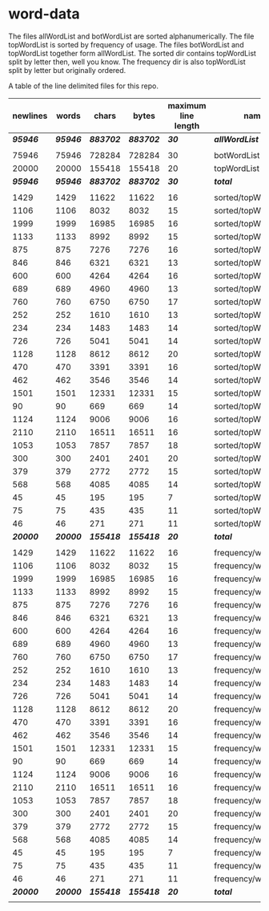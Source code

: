 <h1>word-data</h1>

The files allWordList and botWordList are sorted alphanumerically.
The file topWordList is sorted by frequency of usage.
The files botWordList and topWordList together form allWordList.
The sorted dir contains topWordList split by letter then, well you know.
The frequency dir is also topWordList split by letter but originally ordered.

A table of the line delimited files for this repo.
<table>
  <thead>
    <th>newlines</th>
    <th>words</th>
    <th>chars</th>
    <th>bytes</th>
    <th>maximum line length</th>
    <th>name</th>
  </thead>
  <tr>
    <td><i><b>95946</b></i></td>
    <td><i><b>95946</b></i></td>
    <td><i><b>883702</b></i></td>
    <td><i><b>883702</b></i></td>
    <td><i><b>30</b></i></td>
    <td><i><b>allWordList</b></i></td>
  </tr>
  <tr>
    <tr>
      <td></td>
      <td></td>
      <td></td>
      <td></td>
      <td></td>
      <td></td>
    </tr>
  </tr>
  <tr>
    <td>75946</td>
    <td>75946</td>
    <td>728284</td>
    <td>728284</td>
    <td>30</td>
    <td>botWordList</td>
  </tr>
  <tr>
    <td>20000</td>
    <td>20000</td>
    <td>155418</td>
    <td>155418</td>
    <td>20</td>
    <td>topWordList</td>
  </tr>
  <tr>
    <td><i><b>95946</b></i></td>
    <td><i><b>95946</b></i></td>
    <td><i><b>883702</b></i></td>
    <td><i><b>883702</b></i></td>
    <td><i><b>30</b></i></td>
    <td><i><b>total</b></i></td>
  </tr>
    <tr>
      <td></td>
      <td></td>
      <td></td>
      <td></td>
      <td></td>
      <td></td>
    </tr>
  </tr>
  <tr>
    <td>1429</td>
    <td>1429</td>
    <td>11622</td>
    <td>11622</td>
    <td>16</td>
    <td>sorted/topWordListA</td>
  </tr>
  <tr>
    <td>1106</td>
    <td>1106</td>
    <td>8032</td>
    <td>8032</td>
    <td>15</td>
    <td>sorted/topWordListB</td>
  </tr>
  <tr>
    <td>1999</td>
    <td>1999</td>
    <td>16985</td>
    <td>16985</td>
    <td>16</td>
    <td>sorted/topWordListC</td>
  </tr>
  <tr>
    <td>1133</td>
    <td>1133</td>
    <td>8992</td>
    <td>8992</td>
    <td>15</td>
    <td>sorted/topWordListD</td>
  </tr>
  <tr>
    <td>875</td>
    <td>875</td>
    <td>7276</td>
    <td>7276</td>
    <td>16</td>
    <td>sorted/topWordListE</td>
  </tr>
  <tr>
    <td>846</td>
    <td>846</td>
    <td>6321</td>
    <td>6321</td>
    <td>13</td>
    <td>sorted/topWordListF</td>
  </tr>
  <tr>
    <td>600</td>
    <td>600</td>
    <td>4264</td>
    <td>4264</td>
    <td>16</td>
    <td>sorted/topWordListG</td>
  </tr>
  <tr>
    <td>689</td>
    <td>689</td>
    <td>4960</td>
    <td>4960</td>
    <td>13</td>
    <td>sorted/topWordListH</td>
  </tr>
  <tr>
    <td>760</td>
    <td>760</td>
    <td>6750</td>
    <td>6750</td>
    <td>17</td>
    <td>sorted/topWordListI</td>
  </tr>
  <tr>
    <td>252</td>
    <td>252</td>
    <td>1610</td>
    <td>1610</td>
    <td>13</td>
    <td>sorted/topWordListJ</td>
  </tr>
  <tr>
    <td>234</td>
    <td>234</td>
    <td>1483</td>
    <td>1483</td>
    <td>14</td>
    <td>sorted/topWordListK</td>
  </tr>
  <tr>
    <td>726</td>
    <td>726</td>
    <td>5041</td>
    <td>5041</td>
    <td>14</td>
    <td>sorted/topWordListL</td>
  </tr>
  <tr>
    <td>1128</td>
    <td>1128</td>
    <td>8612</td>
    <td>8612</td>
    <td>20</td>
    <td>sorted/topWordListM</td>
  </tr>
  <tr>
    <td>470</td>
    <td>470</td>
    <td>3391</td>
    <td>3391</td>
    <td>16</td>
    <td>sorted/topWordListN</td>
  </tr>
  <tr>
    <td>462</td>
    <td>462</td>
    <td>3546</td>
    <td>3546</td>
    <td>14</td>
    <td>sorted/topWordListO</td>
  </tr>
  <tr>
    <td>1501</td>
    <td>1501</td>
    <td>12331</td>
    <td>12331</td>
    <td>15</td>
    <td>sorted/topWordListP</td>
  </tr>
  <tr>
    <td>90</td>
    <td>90</td>
    <td>669</td>
    <td>669</td>
    <td>14</td>
    <td>sorted/topWordListQ</td>
  </tr>
  <tr>
    <td>1124</td>
    <td>1124</td>
    <td>9006</td>
    <td>9006</td>
    <td>16</td>
    <td>sorted/topWordListR</td>
  </tr>
  <tr>
    <td>2110</td>
    <td>2110</td>
    <td>16511</td>
    <td>16511</td>
    <td>16</td>
    <td>sorted/topWordListS</td>
  </tr>
  <tr>
    <td>1053</td>
    <td>1053</td>
    <td>7857</td>
    <td>7857</td>
    <td>18</td>
    <td>sorted/topWordListT</td>
  </tr>
  <tr>
    <td>300</td>
    <td>300</td>
    <td>2401</td>
    <td>2401</td>
    <td>20</td>
    <td>sorted/topWordListU</td>
  </tr>
  <tr>
    <td>379</td>
    <td>379</td>
    <td>2772</td>
    <td>2772</td>
    <td>15</td>
    <td>sorted/topWordListV</td>
  </tr>
  <tr>
    <td>568</td>
    <td>568</td>
    <td>4085</td>
    <td>4085</td>
    <td>14</td>
    <td>sorted/topWordListW</td>
  </tr>
  <tr>
    <td>45</td>
    <td>45</td>
    <td>195</td>
    <td>195</td>
    <td>7</td>
    <td>sorted/topWordListX</td>
  </tr>
  <tr>
    <td>75</td>
    <td>75</td>
    <td>435</td>
    <td>435</td>
    <td>11</td>
    <td>sorted/topWordListY</td>
  </tr>
  <tr>
    <td>46</td>
    <td>46</td>
    <td>271</td>
    <td>271</td>
    <td>11</td>
    <td>sorted/topWordListZ</td>
  </tr>
  <tr>
    <td><i><b>20000</b></i></td>
    <td><i><b>20000</b></i></td>
    <td><i><b>155418</b></i></td>
    <td><i><b>155418</b></i></td>
    <td><i><b>20</b></i></td>
    <td><i><b>total</b></i></td>
  </tr>
    <tr>
      <td></td>
      <td></td>
      <td></td>
      <td></td>
      <td></td>
      <td></td>
    </tr>
  </tr>
  <tr>
    <td>1429</td>
    <td>1429</td>
    <td>11622</td>
    <td>11622</td>
    <td>16</td>
    <td>frequency/wordListA</td>
  </tr>
  <tr>
    <td>1106</td>
    <td>1106</td>
    <td>8032</td>
    <td>8032</td>
    <td>15</td>
    <td>frequency/wordListB</td>
  </tr>
  <tr>
    <td>1999</td>
    <td>1999</td>
    <td>16985</td>
    <td>16985</td>
    <td>16</td>
    <td>frequency/wordListC</td>
  </tr>
  <tr>
    <td>1133</td>
    <td>1133</td>
    <td>8992</td>
    <td>8992</td>
    <td>15</td>
    <td>frequency/wordListD</td>
  </tr>
  <tr>
    <td>875</td>
    <td>875</td>
    <td>7276</td>
    <td>7276</td>
    <td>16</td>
    <td>frequency/wordListE</td>
  </tr>
  <tr>
    <td>846</td>
    <td>846</td>
    <td>6321</td>
    <td>6321</td>
    <td>13</td>
    <td>frequency/wordListF</td>
  </tr>
  <tr>
    <td>600</td>
    <td>600</td>
    <td>4264</td>
    <td>4264</td>
    <td>16</td>
    <td>frequency/wordListG</td>
  </tr>
  <tr>
    <td>689</td>
    <td>689</td>
    <td>4960</td>
    <td>4960</td>
    <td>13</td>
    <td>frequency/wordListH</td>
  </tr>
  <tr>
    <td>760</td>
    <td>760</td>
    <td>6750</td>
    <td>6750</td>
    <td>17</td>
    <td>frequency/wordListI</td>
  </tr>
  <tr>
    <td>252</td>
    <td>252</td>
    <td>1610</td>
    <td>1610</td>
    <td>13</td>
    <td>frequency/wordListJ</td>
  </tr>
  <tr>
    <td>234</td>
    <td>234</td>
    <td>1483</td>
    <td>1483</td>
    <td>14</td>
    <td>frequency/wordListK</td>
  </tr>
  <tr>
    <td>726</td>
    <td>726</td>
    <td>5041</td>
    <td>5041</td>
    <td>14</td>
    <td>frequency/wordListL</td>
  </tr>
  <tr>
    <td>1128</td>
    <td>1128</td>
    <td>8612</td>
    <td>8612</td>
    <td>20</td>
    <td>frequency/wordListM</td>
  </tr>
  <tr>
    <td>470</td>
    <td>470</td>
    <td>3391</td>
    <td>3391</td>
    <td>16</td>
    <td>frequency/wordListN</td>
  </tr>
  <tr>
    <td>462</td>
    <td>462</td>
    <td>3546</td>
    <td>3546</td>
    <td>14</td>
    <td>frequency/wordListO</td>
  </tr>
  <tr>
    <td>1501</td>
    <td>1501</td>
    <td>12331</td>
    <td>12331</td>
    <td>15</td>
    <td>frequency/wordListP</td>
  </tr>
  <tr>
    <td>90</td>
    <td>90</td>
    <td>669</td>
    <td>669</td>
    <td>14</td>
    <td>frequency/wordListQ</td>
  </tr>
  <tr>
    <td>1124</td>
    <td>1124</td>
    <td>9006</td>
    <td>9006</td>
    <td>16</td>
    <td>frequency/wordListR</td>
  </tr>
  <tr>
    <td>2110</td>
    <td>2110</td>
    <td>16511</td>
    <td>16511</td>
    <td>16</td>
    <td>frequency/wordListS</td>
  </tr>
  <tr>
    <td>1053</td>
    <td>1053</td>
    <td>7857</td>
    <td>7857</td>
    <td>18</td>
    <td>frequency/wordListT</td>
  </tr>
  <tr>
    <td>300</td>
    <td>300</td>
    <td>2401</td>
    <td>2401</td>
    <td>20</td>
    <td>frequency/wordListU</td>
  </tr>
  <tr>
    <td>379</td>
    <td>379</td>
    <td>2772</td>
    <td>2772</td>
    <td>15</td>
    <td>frequency/wordListV</td>
  </tr>
  <tr>
    <td>568</td>
    <td>568</td>
    <td>4085</td>
    <td>4085</td>
    <td>14</td>
    <td>frequency/wordListW</td>
  </tr>
  <tr>
    <td>45</td>
    <td>45</td>
    <td>195</td>
    <td>195</td>
    <td>7</td>
    <td>frequency/wordListX</td>
  </tr>
  <tr>
    <td>75</td>
    <td>75</td>
    <td>435</td>
    <td>435</td>
    <td>11</td>
    <td>frequency/wordListY</td>
  </tr>
  <tr>
    <td>46</td>
    <td>46</td>
    <td>271</td>
    <td>271</td>
    <td>11</td>
    <td>frequency/wordListZ</td>
  </tr>
  <tr>
    <td><i><b>20000</b></i></td>
    <td><i><b>20000</b></i></td>
    <td><i><b>155418</b></i></td>
    <td><i><b>155418</b></i></td>
    <td><i><b>20</b></i></td>
    <td><i><b>total</b></i></td>
  </tr>
  <tr>
      <td></td>
      <td></td>
      <td></td>
      <td></td>
      <td></td>
      <td></td>
    </tr>
  </tr>
</table>
